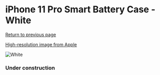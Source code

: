 # iPhone 11 Pro Smart Battery Case - White

[Return to previous page](/iphone_11)

[High-resolution image from Apple](https://store.storeimages.cdn-apple.com/8756/as-images.apple.com/is/MWVM2?wid=4500&hei=4500&fmt=png)

<div style="width: 384px"><img src="/everypreview/MWVM2.png" alt="White"></div>

### Under construction
